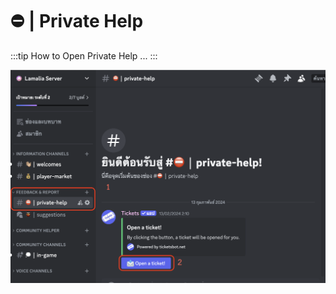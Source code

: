 # ⛔️ | Private Help

:::tip How to Open Private Help
...
:::

![dc](/docs/img/privateChat/DC_PrivteHelp_1.png)